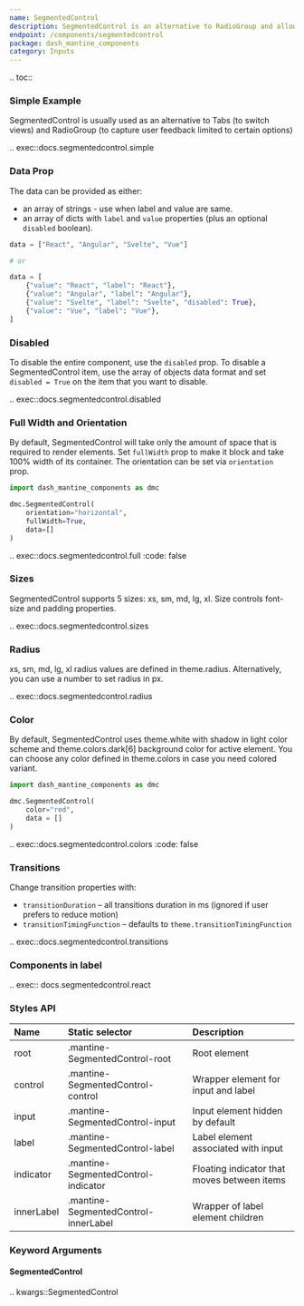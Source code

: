 ```yaml
---
name: SegmentedControl
description: SegmentedControl is an alternative to RadioGroup and allows users to select an option from a small set of options.
endpoint: /components/segmentedcontrol
package: dash_mantine_components
category: Inputs
---
```


.. toc::

### Simple Example

SegmentedControl is usually used as an alternative to Tabs (to switch views) and RadioGroup (to capture user feedback
limited to certain options)

.. exec::docs.segmentedcontrol.simple

### Data Prop

The data can be provided as either:
* an array of strings - use when label and value are same.
* an array of dicts with `label` and `value` properties (plus an optional `disabled` boolean).

```python
data = ["React", "Angular", "Svelte", "Vue"]

# or

data = [
    {"value": "React", "label": "React"},
    {"value": "Angular", "label": "Angular"},
    {"value": "Svelte", "label": "Svelte", "disabled": True},
    {"value": "Vue", "label": "Vue"},
]
```

### Disabled

To disable the entire component, use the `disabled` prop. To disable a SegmentedControl item, use the array of objects data format and set `disabled = True` on the item that you want to disable. 

.. exec::docs.segmentedcontrol.disabled

### Full Width and Orientation

By default, SegmentedControl will take only the amount of space that is required to render elements. Set `fullWidth` 
prop to make it block and take 100% width of its container. The orientation can be set via `orientation` prop.

```python
import dash_mantine_components as dmc

dmc.SegmentedControl(
    orientation="horizontal",
    fullWidth=True,
    data=[]
)
```

.. exec::docs.segmentedcontrol.full
    :code: false

### Sizes

SegmentedControl supports 5 sizes: xs, sm, md, lg, xl. Size controls font-size and padding properties.

.. exec::docs.segmentedcontrol.sizes

### Radius

xs, sm, md, lg, xl radius values are defined in theme.radius. Alternatively, you can use a number to set radius in px.

.. exec::docs.segmentedcontrol.radius

### Color

By default, SegmentedControl uses theme.white with shadow in light color scheme and theme.colors.dark[6] background 
color for active element. You can choose any color defined in theme.colors in case you need colored variant.

```python
import dash_mantine_components as dmc

dmc.SegmentedControl(
    color="red",
    data = []
)
```

.. exec::docs.segmentedcontrol.colors
    :code: false

### Transitions
Change transition properties with:

- `transitionDuration` – all transitions duration in ms (ignored if user prefers to reduce motion)
- `transitionTimingFunction` – defaults to `theme.transitionTimingFunction`

.. exec::docs.segmentedcontrol.transitions

### Components in label

.. exec:: docs.segmentedcontrol.react

### Styles API

| Name       | Static selector                      | Description                                             |
|:-----------|:-------------------------------------|:--------------------------------------------------------|
| root       | .mantine-SegmentedControl-root       | Root element                                            |
| control    | .mantine-SegmentedControl-control    | Wrapper element for input and label                     |
| input      | .mantine-SegmentedControl-input      | Input element hidden by default                         |
| label      | .mantine-SegmentedControl-label      | Label element associated with input                     |
| indicator  | .mantine-SegmentedControl-indicator  | Floating indicator that moves between items             |
| innerLabel | .mantine-SegmentedControl-innerLabel | Wrapper of label element children                       |

### Keyword Arguments

#### SegmentedControl

.. kwargs::SegmentedControl
